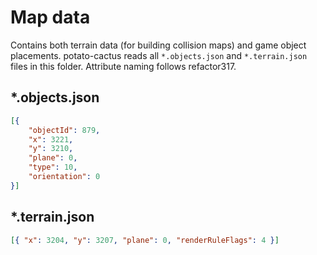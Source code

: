 # Map data
Contains both terrain data (for building collision maps) and game
object placements. potato-cactus reads all `*.objects.json` and
`*.terrain.json` files in this folder. Attribute naming follows
refactor317.

## *.objects.json
```json
[{
    "objectId": 879,
    "x": 3221,
    "y": 3210,
    "plane": 0,
    "type": 10,
    "orientation": 0
}]
```

## *.terrain.json
```json
[{ "x": 3204, "y": 3207, "plane": 0, "renderRuleFlags": 4 }]
```
